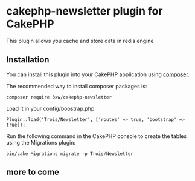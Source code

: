 # cakephp-newsletter plugin for CakePHP
This plugin allows you cache and store data in redis engine

## Installation

You can install this plugin into your CakePHP application using [composer](http://getcomposer.org).

The recommended way to install composer packages is:

	composer require 3xw/cakephp-newsletter

Load it in your config/boostrap.php

	Plugin::load('Trois/Newsletter', ['routes' => true, 'bootstrap' => true]);

Run the following command in the CakePHP console to create the tables using the Migrations plugin:

	bin/cake Migrations migrate -p Trois/Newsletter

## more to come
